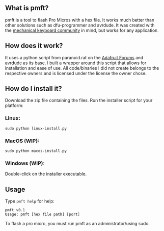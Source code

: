 ## What is pmft?

pmft is a tool to flash Pro Micros with a hex file. It works much better than other solutions such as dfu-programmer and avrdude. It was created with the [mechanical keyboard community](https://reddit.com/r/mechanicalkeyboards) in mind, but works for any application. 

## How does it work?

It uses a python script from paranoid.rat on the [Adafruit Forums](https://forums.adafruit.com/viewtopic.php?f=22&t=35335) and avrdude as its base. I built a wrapper around this script that allows for installation and ease of use. All code/binaries I did not create belongs to the respective owners and is licensed under the license the owner chose. 

## How do I install it?

Download the zip file containing the files. Run the installer script for your platform:

### Linux:

`sudo python linux-install.py`

### MacOS (WIP):

`sudo python macos-install.py`

### Windows (WIP):

Double-click on the installer executable. 

## Usage

Type `pmft help` for help:
```
pmft v0.1
Usage: pmft [hex file path] [port]
```
To flash a pro micro, you must run pmft as an administrator/using sudo. 

